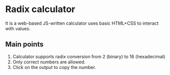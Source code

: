 # Radix calculator

It is a web-based JS-written calculator uses basic HTML+CSS to interact with values.

## Main points

1. Calculator supports radix conversion from 2 (binary) to 16 (hexadecimal)
2. Only correct numbers are allowed.
3. Click on the output to copy the number.
